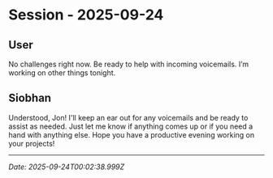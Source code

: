 # Session - 2025-09-24

## User
No challenges right now. Be ready to help with incoming voicemails. I’m working on other things tonight.

## Siobhan
Understood, Jon! I'll keep an ear out for any voicemails and be ready to assist as needed. Just let me know if anything comes up or if you need a hand with anything else. Hope you have a productive evening working on your projects!


---
*Date: 2025-09-24T00:02:38.999Z*